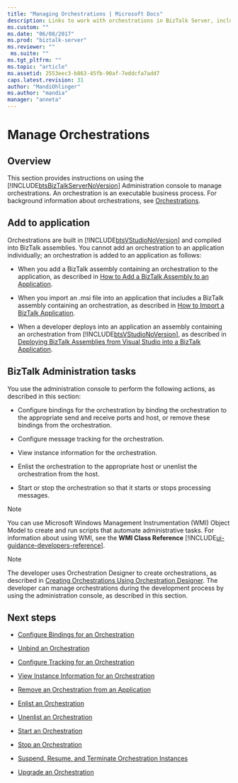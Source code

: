 ```yaml
---
title: "Managing Orchestrations | Microsoft Docs"
description: Links to work with orchestrations in BizTalk Server, including start, stop, bind, configure, enable tracking, suspend and more
ms.custom: ""
ms.date: "06/08/2017"
ms.prod: "biztalk-server"
ms.reviewer: ""
 ms.suite: ""
ms.tgt_pltfrm: ""
ms.topic: "article"
ms.assetid: 2553eec3-b863-45fb-90af-7eddcfa7add7
caps.latest.revision: 31
author: "MandiOhlinger"
ms.author: "mandia"
manager: "anneta"
---
```

# Manage Orchestrations

## Overview
This section provides instructions on using the [!INCLUDE[btsBizTalkServerNoVersion](../includes/btsbiztalkservernoversion-md.md)] Administration console to manage orchestrations. An orchestration is an executable business process. For background information about orchestrations, see [Orchestrations](../core/orchestrations.md).  

## Add to application  
 Orchestrations are built in [!INCLUDE[btsVStudioNoVersion](../includes/btsvstudionoversion-md.md)] and compiled into BizTalk assemblies. You cannot add an orchestration to an application individually; an orchestration is added to an application as follows:  
  
-   When you add a BizTalk assembly containing an orchestration to the application, as described in [How to Add a BizTalk Assembly to an Application](../core/how-to-add-a-biztalk-assembly-to-an-application.md).  
  
-   When you import an .msi file into an application that includes a BizTalk assembly containing an orchestration, as described in [How to Import a BizTalk Application](../core/how-to-import-a-biztalk-application.md).  
  
-   When a developer deploys into an application an assembly containing an orchestration from [!INCLUDE[btsVStudioNoVersion](../includes/btsvstudionoversion-md.md)], as described in [Deploying BizTalk Assemblies from Visual Studio into a BizTalk Application](../core/deploying-biztalk-assemblies-from-visual-studio-into-a-biztalk-application.md).  

## BizTalk Administration tasks  
 You use the administration console to perform the following actions, as described in this section:  
  
-   Configure bindings for the orchestration by binding the orchestration to the appropriate send and receive ports and host, or remove these bindings from the orchestration.  
  
-   Configure message tracking for the orchestration.  
  
-   View instance information for the orchestration.  
  
-   Enlist the orchestration to the appropriate host or unenlist the orchestration from the host.  
  
-   Start or stop the orchestration so that it starts or stops processing messages.  
  
> [!NOTE]
>  You can use Microsoft Windows Management Instrumentation (WMI) Object Model to create and run scripts that automate administrative tasks. For information about using WMI, see the **WMI Class Reference** [!INCLUDE[ui-guidance-developers-reference](../includes/ui-guidance-developers-reference.md)]. 
  
> [!NOTE]
>  The developer uses Orchestration Designer to create orchestrations, as described in [Creating Orchestrations Using Orchestration Designer](../core/creating-orchestrations-using-orchestration-designer.md). The developer can manage orchestrations during the development process by using the administration console, as described in this section.  
  
## Next steps
  
-   [Configure Bindings for an Orchestration](../core/how-to-configure-bindings-for-an-orchestration.md)  
  
-   [Unbind an Orchestration](../core/how-to-unbind-an-orchestration.md)  
  
-   [Configure Tracking for an Orchestration](../core/how-to-configure-tracking-for-an-orchestration.md)  
  
-   [View Instance Information for an Orchestration](../core/how-to-view-instance-information-for-an-orchestration.md)  
  
-   [Remove an Orchestration from an Application](../core/how-to-remove-an-orchestration-from-an-application.md)  
  
-   [Enlist an Orchestration](../core/how-to-enlist-an-orchestration.md)  
  
-   [Unenlist an Orchestration](../core/how-to-unenlist-an-orchestration.md)  
  
-   [Start an Orchestration](../core/how-to-start-an-orchestration.md)  
  
-   [Stop an Orchestration](../core/how-to-stop-an-orchestration.md)  
  
-   [Suspend, Resume, and Terminate Orchestration Instances](../core/how-to-suspend-resume-and-terminate-orchestration-instances.md)  
  
-   [Upgrade an Orchestration](../core/how-to-upgrade-an-orchestration.md)